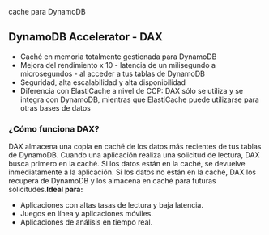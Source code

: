 
cache para DynamoDB

## DynamoDB Accelerator - DAX

* Caché en memoria totalmente gestionada para DynamoDB
* Mejora del rendimiento x 10 - latencia de un milisegundo a microsegundos - al acceder a tus tablas de DynamoDB
* Seguridad, alta escalabilidad y alta disponibilidad
* Diferencia con ElastiCache a nivel de CCP: DAX sólo se utiliza y se integra con DynamoDB, mientras que ElastiCache puede utilizarse para otras bases de datos


### **¿Cómo funciona DAX?**

DAX almacena una copia en caché de los datos más recientes de tus tablas de DynamoDB. Cuando una aplicación realiza una solicitud de lectura, DAX busca primero en la caché. Si los datos están en la caché, se devuelve inmediatamente a la aplicación. Si los datos no están en la caché, DAX los recupera de DynamoDB y los almacena en caché para futuras solicitudes.**Ideal para:**

* Aplicaciones con altas tasas de lectura y baja latencia.
* Juegos en línea y aplicaciones móviles.
* Aplicaciones de análisis en tiempo real.
